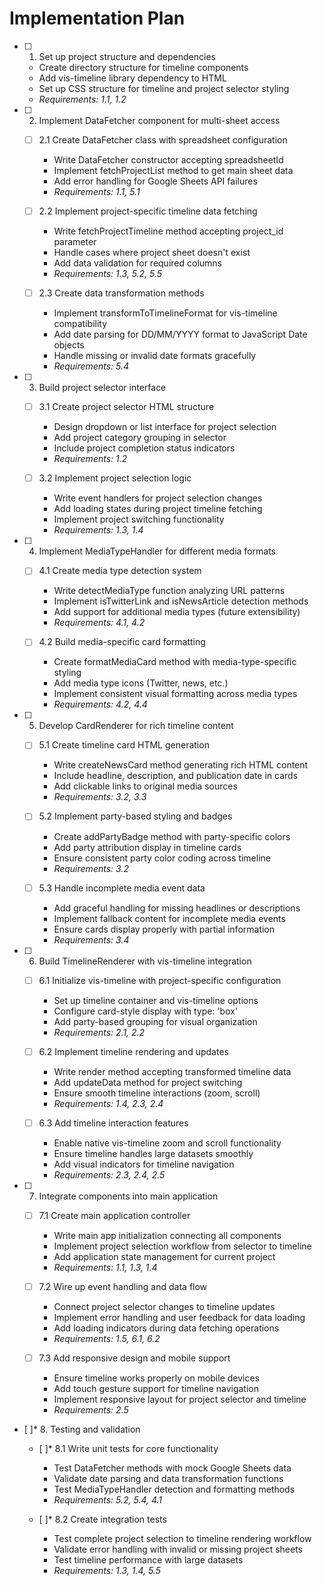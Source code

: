 # Implementation Plan

- [ ] 1. Set up project structure and dependencies
  - Create directory structure for timeline components
  - Add vis-timeline library dependency to HTML
  - Set up CSS structure for timeline and project selector styling
  - _Requirements: 1.1, 1.2_

- [ ] 2. Implement DataFetcher component for multi-sheet access
  - [ ] 2.1 Create DataFetcher class with spreadsheet configuration
    - Write DataFetcher constructor accepting spreadsheetId
    - Implement fetchProjectList method to get main sheet data
    - Add error handling for Google Sheets API failures
    - _Requirements: 1.1, 5.1_

  - [ ] 2.2 Implement project-specific timeline data fetching
    - Write fetchProjectTimeline method accepting project_id parameter
    - Handle cases where project sheet doesn't exist
    - Add data validation for required columns
    - _Requirements: 1.3, 5.2, 5.5_

  - [ ] 2.3 Create data transformation methods
    - Implement transformToTimelineFormat for vis-timeline compatibility
    - Add date parsing for DD/MM/YYYY format to JavaScript Date objects
    - Handle missing or invalid date formats gracefully
    - _Requirements: 5.4_

- [ ] 3. Build project selector interface
  - [ ] 3.1 Create project selector HTML structure
    - Design dropdown or list interface for project selection
    - Add project category grouping in selector
    - Include project completion status indicators
    - _Requirements: 1.2_

  - [ ] 3.2 Implement project selection logic
    - Write event handlers for project selection changes
    - Add loading states during project timeline fetching
    - Implement project switching functionality
    - _Requirements: 1.3, 1.4_

- [ ] 4. Implement MediaTypeHandler for different media formats
  - [ ] 4.1 Create media type detection system
    - Write detectMediaType function analyzing URL patterns
    - Implement isTwitterLink and isNewsArticle detection methods
    - Add support for additional media types (future extensibility)
    - _Requirements: 4.1, 4.2_

  - [ ] 4.2 Build media-specific card formatting
    - Create formatMediaCard method with media-type-specific styling
    - Add media type icons (Twitter, news, etc.)
    - Implement consistent visual formatting across media types
    - _Requirements: 4.2, 4.4_

- [ ] 5. Develop CardRenderer for rich timeline content
  - [ ] 5.1 Create timeline card HTML generation
    - Write createNewsCard method generating rich HTML content
    - Include headline, description, and publication date in cards
    - Add clickable links to original media sources
    - _Requirements: 3.2, 3.3_

  - [ ] 5.2 Implement party-based styling and badges
    - Create addPartyBadge method with party-specific colors
    - Add party attribution display in timeline cards
    - Ensure consistent party color coding across timeline
    - _Requirements: 3.2_

  - [ ] 5.3 Handle incomplete media event data
    - Add graceful handling for missing headlines or descriptions
    - Implement fallback content for incomplete media events
    - Ensure cards display properly with partial information
    - _Requirements: 3.4_

- [ ] 6. Build TimelineRenderer with vis-timeline integration
  - [ ] 6.1 Initialize vis-timeline with project-specific configuration
    - Set up timeline container and vis-timeline options
    - Configure card-style display with type: 'box'
    - Add party-based grouping for visual organization
    - _Requirements: 2.1, 2.2_

  - [ ] 6.2 Implement timeline rendering and updates
    - Write render method accepting transformed timeline data
    - Add updateData method for project switching
    - Ensure smooth timeline interactions (zoom, scroll)
    - _Requirements: 1.4, 2.3, 2.4_

  - [ ] 6.3 Add timeline interaction features
    - Enable native vis-timeline zoom and scroll functionality
    - Ensure timeline handles large datasets smoothly
    - Add visual indicators for timeline navigation
    - _Requirements: 2.3, 2.4, 2.5_

- [ ] 7. Integrate components into main application
  - [ ] 7.1 Create main application controller
    - Write main app initialization connecting all components
    - Implement project selection workflow from selector to timeline
    - Add application state management for current project
    - _Requirements: 1.1, 1.3, 1.4_

  - [ ] 7.2 Wire up event handling and data flow
    - Connect project selector changes to timeline updates
    - Implement error handling and user feedback for data loading
    - Add loading indicators during data fetching operations
    - _Requirements: 1.5, 6.1, 6.2_

  - [ ] 7.3 Add responsive design and mobile support
    - Ensure timeline works properly on mobile devices
    - Add touch gesture support for timeline navigation
    - Implement responsive layout for project selector and timeline
    - _Requirements: 2.5_

- [ ]* 8. Testing and validation
  - [ ]* 8.1 Write unit tests for core functionality
    - Test DataFetcher methods with mock Google Sheets data
    - Validate date parsing and data transformation functions
    - Test MediaTypeHandler detection and formatting methods
    - _Requirements: 5.2, 5.4, 4.1_

  - [ ]* 8.2 Create integration tests
    - Test complete project selection to timeline rendering workflow
    - Validate error handling with invalid or missing project sheets
    - Test timeline performance with large datasets
    - _Requirements: 1.3, 1.4, 5.5_
